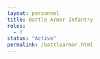 ```yaml
---
layout: personnel
title: Battle Armor Infantry
roles: 
  - 7
status: "Active"
permalink: /battlearmor.html
---
```

